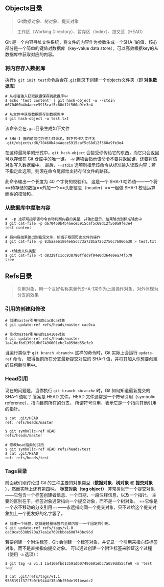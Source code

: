 ## Objects目录

> Git数据对象、树对象、提交对象
>
> 工作区（Working Directory）、暂存区（Index）、提交区（HEAD）

Git 是一个内容寻址文件系统，将文件的内容作为参数生成一个SHA-1的值，核心部分是一个简单的键值对数据库（key-value data store），可以高效根据key的从数据库中获取对应的内容。

### 将内容存入数据库

执行`$ git init test`命令后会在`.git`目录下创建一个objects文件夹（即 **对象数据库**）

```shell
# 从标准输入获取数据保存到数据库中
$ echo 'test content' | git hash-object -w --stdin
d670460b4b4aece5915caf5c68d12f560a9fe3e4

# 从文件中获取数据保存到数据库中
$ git hash-object -w test.txt
```

该命令会在`.git`目录生成如下文件

```
# SHA-1 值的前两位将作为目录名，剩下的作为文件名
.git/objects/d6/70460b4b4aece5915caf5c68d12f560a9fe3e4
```

在这种最简单的形式中，`git hash-object` 会接受你传给它的东西，而它只会返回可以存储在 Git 仓库中的唯一键。 `-w` 选项会指示该命令不要只返回键，还要将该对象写入数据库中。 最后，`--stdin` 选项则指示该命令从标准输入读取内容；若不指定此选项，则须在命令尾部给出待存储文件的路径。

此命令输出一个长度为 40 个字符的校验和。 这是一个 SHA-1 哈希值——一个将==待存储的数据==外加一个==头部信息（header）==一起做 SHA-1 校验运算而得的校验和。



### 从数据库中提取内容

```shell
#  -p 选项可指示该命令自动判断内容的类型，并输出显示，结果输出到标准输出中
$ git cat-file -p d670460b4b4aece5915caf5c68d12f560a9fe3e4
test content

# 将内容结果输出到指定文件，相当于取回历史文件的操作
$ git cat-file -p 83baae61804e65cc73a7201a7252750c76066a30 > test.txt

# -t输出文件类型
$ git cat-file -t d8329fc1cc938780ffdd9f94e0d364e0ea74f579
tree
```



## Refs目录

> 引用对象，用一个友好名称来替代SHA-1来作为上层操作对象，对外体现为分支的效果

### 引用的创建和修改

```shell
# 创建master引用指向cac0ca对象
$ git update-ref refs/heads/master cac0ca

# 修改master引用指向1a410e对象
$ git update-ref refs/heads/master 1a410efbd13591db07496601ebc7a059dd55cfe9
```

当运行类似于 `git branch <branch>` 这样的命令时，Git 实际上会运行 `update-ref` 命令， 取得当前所在分支最新提交对应的 SHA-1 值，并将其加入你想要创建的任何新引用中。

### Head引用

现在的问题是，当你执行 `git branch <branch>` 时，Git 如何知道最新提交的 SHA-1 值呢？ 答案是 HEAD 文件。HEAD 文件通常是一个符号引用（symbolic reference），指向目前所在的分支。 所谓符号引用，表示它是一个指向其他引用的指针。

```shell
$ cat .git/HEAD
ref: refs/heads/master

$ git symbolic-ref HEAD
refs/heads/master

# 修改head指向的引用
$ git symbolic-ref HEAD refs/heads/test
$ cat .git/HEAD
ref: refs/heads/test
```

### Tags目录

前面我们刚讨论过 Git 的三种主要的对象类型（**数据对象**、**树对象** 和 **提交对象** ），然而实际上还有第四种。 **标签对象（tag object）** 非常类似于一个提交对象——它包含一个标签创建者信息、一个日期、一段注释信息，以及一个指针。 主要的区别在于，标签对象通常指向一个提交对象，而不是一个树对象。 ==它像是一个永不移动的分支引用==——永远指向同一个提交对象，只不过给这个提交对象加上一个更友好的名字罢了。

```shell
# 创建一个标签，这就是轻量标签的全部内容——一个固定的引用。
$ git update-ref refs/tags/v1.0 cac0cab538b970a37ea1e769cbbde608743bc96d

```

若要创建一个附注标签，Git 会创建一个标签对象，并记录一个引用来指向该标签对象，而不是直接指向提交对象。 可以通过创建一个附注标签来验证这个过程（使用 `-a` 选项）：

```shell
$ git tag -a v1.1 1a410efbd13591db07496601ebc7a059dd55cfe9 -m 'test tag'

$ cat .git/refs/tags/v1.1
9585191f37f7b0fb9444f35a9bf50de191beadc2
```

